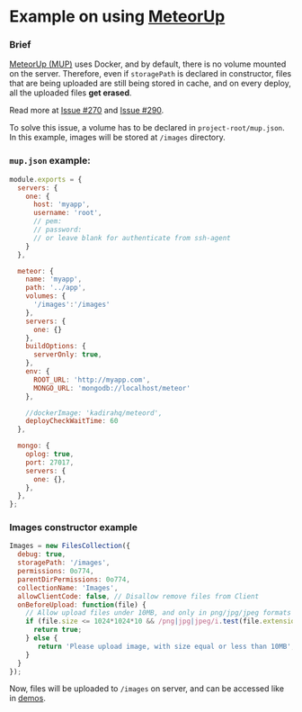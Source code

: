 # Example on using [MeteorUp](https://github.com/kadirahq/meteor-up)

### Brief
[MeteorUp (MUP)](https://github.com/kadirahq/meteor-up) uses Docker, and by default, there is no volume mounted on the server. Therefore, even if `storagePath` is declared in constructor, files that are being uploaded are still being stored in cache, and on every deploy, all the uploaded files __get erased__.

Read more at [Issue #270](https://github.com/VeliovGroup/Meteor-Files/issues/72) and [Issue #290](https://github.com/VeliovGroup/Meteor-Files/issues/290).

To solve this issue, a volume has to be declared in `project-root/mup.json`. In this example, images will be stored at `/images` directory.

### `mup.json` example:
```javascript
module.exports = {
  servers: {
    one: {
      host: 'myapp',
      username: 'root',
      // pem:
      // password:
      // or leave blank for authenticate from ssh-agent
    }
  },

  meteor: {
    name: 'myapp',
    path: '../app',
    volumes: {
      '/images':'/images'
    },
    servers: {
      one: {}
    },
    buildOptions: {
      serverOnly: true,
    },
    env: {
      ROOT_URL: 'http://myapp.com',
      MONGO_URL: 'mongodb://localhost/meteor'
    },

    //dockerImage: 'kadirahq/meteord',
    deployCheckWaitTime: 60
  },

  mongo: {
    oplog: true,
    port: 27017,
    servers: {
      one: {},
    },
  },
};
```

### Images constructor example
```javascript
Images = new FilesCollection({
  debug: true,
  storagePath: '/images',
  permissions: 0o774,
  parentDirPermissions: 0o774,
  collectionName: 'Images',
  allowClientCode: false, // Disallow remove files from Client
  onBeforeUpload: function(file) {
    // Allow upload files under 10MB, and only in png/jpg/jpeg formats
    if (file.size <= 1024*1024*10 && /png|jpg|jpeg/i.test(file.extension)) {
      return true;
    } else {
       return 'Please upload image, with size equal or less than 10MB';
    }
  }
});
```

Now, files will be uploaded to `/images` on server, and can be accessed like in [demos](https://github.com/VeliovGroup/Meteor-Files-Demos).